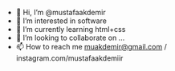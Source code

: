 - 👋 Hi, I’m @mustafaakdemir
- 👀 I’m interested in software
- 🌱 I’m currently learning html+css
- 💞️ I’m looking to collaborate on ...
- 📫 How to reach me muakdemir@gmail.com / instagram.com/mustafaakdemiir

<!---
mustafaakdemir/mustafaakdemir is a ✨ special ✨ repository because its `README.md` (this file) appears on your GitHub profile.
You can click the Preview link to take a look at your changes.
--->
